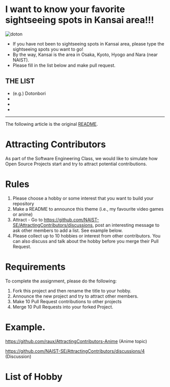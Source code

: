 # I want to know your favorite sightseeing spots in Kansai area!!!

![doton](https://free-materials.com/adm/wp-content/uploads/2017/04/adDSC_1468-750x499.jpg)

- If you have not been to sightseeing spots in Kansai area, please type the sightseeing spots you want to go!
- By the way, Kansai is the area in Osaka, Kyoto, Hyogo and Nara (near NAIST). 
- Please fill in the list below and make pull request.

## THE LIST

- (e.g.) Dotonbori
-
-
-



---

The following article is the original [README](https://github.com/NAIST-SE/AttractingContributors/blob/main/README.md). 



# Attracting Contributors
As part of the Software Engineering Class, we would like to simulate how Open Source Projects start and try to attract potential contributions.

# Rules

1. Please choose a hobby or some interest that you want to build your repository
2. Make a README to announce this theme (i.e., my favourite video games or anime)
3. Attract - Go to https://github.com/NAIST-SE/AttractingContributors/discussions, post an interesting message to ask other members to add a list. See example below.
4. Please collect up to 10 hobbies or interest from other contributors. You can also discuss and talk about the hobby before you merge their Pull Request.

# Requirements
To complete the assignment, please do the following:
1. Fork this project and then rename the title to your hobby. 
2. Announce the new project and try to attract other members.
3. Make 10 Pull Request contributions to other projects
4. Merge 10 Pull Requests into your forked Project.

# Example. 
https://github.com/raux/AttractingContributors-Anime (Anime topic)

https://github.com/NAIST-SE/AttractingContributors/discussions/4 (Discussion)

# List of Hobby
